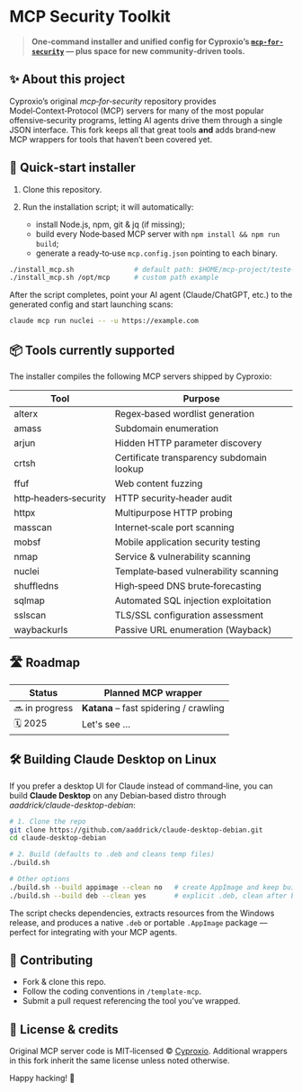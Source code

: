 # MCP Security Toolkit

> **One‑command installer and unified config for Cyproxio’s ********************[`mcp-for-security`](https://github.com/cyproxio/mcp-for-security)******************** — plus space for new community‑driven tools.**

## ✨ About this project

Cyproxio’s original *mcp‑for‑security* repository provides Model‑Context‑Protocol (MCP) servers for many of the most popular offensive‑security programs, letting AI agents drive them through a single JSON interface. This fork keeps all that great tools **and** adds brand‑new MCP wrappers for tools that haven’t been covered yet.&#x20;

## 🚀 Quick‑start installer

1. Clone this repository.
2. Run the installation script; it will automatically:

   * install Node.js, npm, git & jq (if missing);
   * build every Node‑based MCP server with `npm install && npm run build`;
   * generate a ready‑to‑use `mcp.config.json` pointing to each binary.

```bash
./install_mcp.sh               # default path: $HOME/mcp-project/teste-others
./install_mcp.sh /opt/mcp      # custom path example
```

After the script completes, point your AI agent (Claude/ChatGPT, etc.) to the generated config and start launching scans:

```bash
claude mcp run nuclei -- -u https://example.com
```

## 📦 Tools currently supported

The installer compiles the following MCP servers shipped by Cyproxio:

| Tool                  | Purpose                                   |
| --------------------- | ----------------------------------------- |
| alterx                | Regex‑based wordlist generation           |
| amass                 | Subdomain enumeration                     |
| arjun                 | Hidden HTTP parameter discovery           |
| crtsh                 | Certificate transparency subdomain lookup |
| ffuf                  | Web content fuzzing                       |
| http‑headers‑security | HTTP security‑header audit                |
| httpx                 | Multipurpose HTTP probing                 |
| masscan               | Internet‑scale port scanning              |
| mobsf                 | Mobile application security testing       |
| nmap                  | Service & vulnerability scanning          |
| nuclei                | Template‑based vulnerability scanning     |
| shuffledns            | High‑speed DNS brute‑forecasting          |
| sqlmap                | Automated SQL injection exploitation      |
| sslscan               | TLS/SSL configuration assessment          |
| waybackurls           | Passive URL enumeration (Wayback)         |

## 🛣️ Roadmap

| Status         | Planned MCP wrapper                    |
| -------------- | -------------------------------------- |
| 🔜 in progress | **Katana** – fast spidering / crawling |
| 🗓 2025        | Let's see …                            |

## 🛠 Building Claude Desktop on Linux

If you prefer a desktop UI for Claude instead of command‑line, you can build **Claude Desktop** on any Debian‑based distro through *aaddrick/claude-desktop-debian*:

```bash
# 1. Clone the repo
git clone https://github.com/aaddrick/claude-desktop-debian.git
cd claude-desktop-debian

# 2. Build (defaults to .deb and cleans temp files)
./build.sh

# Other options
./build.sh --build appimage --clean no   # create AppImage and keep build files
./build.sh --build deb --clean yes       # explicit .deb, clean after build
```

The script checks dependencies, extracts resources from the Windows release, and produces a native `.deb` or portable `.AppImage` package — perfect for integrating with your MCP agents.

## 🤝 Contributing

* Fork & clone this repo.
* Follow the coding conventions in `/template-mcp`.
* Submit a pull request referencing the tool you’ve wrapped.

## 📜 License & credits

Original MCP server code is MIT‑licensed © [Cyproxio](https://github.com/cyproxio). Additional wrappers in this fork inherit the same license unless noted otherwise.

Happy hacking! 🚩
